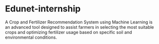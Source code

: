 # Edunet-internship
A Crop and Fertilizer Recommendation System using Machine Learning is an advanced tool designed to assist farmers in selecting the most suitable crops and optimizing fertilizer usage based on specific soil and environmental conditions.
